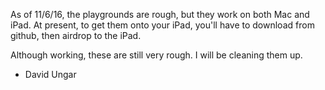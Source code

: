 As of 11/6/16, the playgrounds are rough, but they work on both Mac and iPad.
At present, to get them onto your iPad, you'll have to download from github,
then airdrop to the iPad.

Although working, these are still very rough. I will be cleaning them up.

- David Ungar